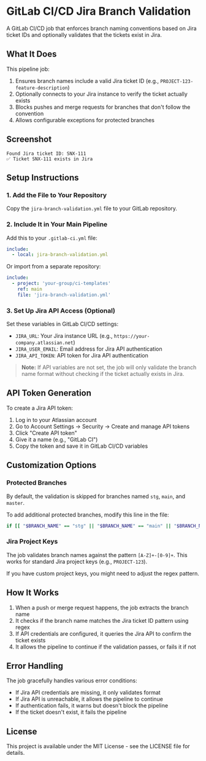# GitLab CI/CD Jira Branch Validation

A GitLab CI/CD job that enforces branch naming conventions based on Jira ticket IDs and optionally validates that the tickets exist in Jira.

## What It Does

This pipeline job:

1. Ensures branch names include a valid Jira ticket ID (e.g., `PROJECT-123-feature-description`)
2. Optionally connects to your Jira instance to verify the ticket actually exists
3. Blocks pushes and merge requests for branches that don't follow the convention
4. Allows configurable exceptions for protected branches

## Screenshot

```
Found Jira ticket ID: SNX-111
✅ Ticket SNX-111 exists in Jira
```

## Setup Instructions

### 1. Add the File to Your Repository

Copy the `jira-branch-validation.yml` file to your GitLab repository.

### 2. Include It in Your Main Pipeline

Add this to your `.gitlab-ci.yml` file:

```yaml
include:
  - local: jira-branch-validation.yml
```

Or import from a separate repository:

```yaml
include:
  - project: 'your-group/ci-templates'
    ref: main
    file: 'jira-branch-validation.yml'
```

### 3. Set Up Jira API Access (Optional)

Set these variables in GitLab CI/CD settings:

- `JIRA_URL`: Your Jira instance URL (e.g., `https://your-company.atlassian.net`)
- `JIRA_USER_EMAIL`: Email address for Jira API authentication
- `JIRA_API_TOKEN`: API token for Jira API authentication

> **Note:** If API variables are not set, the job will only validate the branch name format without checking if the ticket actually exists in Jira.

## API Token Generation

To create a Jira API token:

1. Log in to your Atlassian account
2. Go to Account Settings → Security → Create and manage API tokens
3. Click "Create API token"
4. Give it a name (e.g., "GitLab CI")
5. Copy the token and save it in GitLab CI/CD variables

## Customization Options

### Protected Branches

By default, the validation is skipped for branches named `stg`, `main`, and `master`.

To add additional protected branches, modify this line in the file:

```bash
if [[ "$BRANCH_NAME" == "stg" || "$BRANCH_NAME" == "main" || "$BRANCH_NAME" == "master" ]]; then
```

### Jira Project Keys

The job validates branch names against the pattern `[A-Z]+-[0-9]+`. This works for standard Jira project keys (e.g., `PROJECT-123`).

If you have custom project keys, you might need to adjust the regex pattern.

## How It Works

1. When a push or merge request happens, the job extracts the branch name
2. It checks if the branch name matches the Jira ticket ID pattern using regex
3. If API credentials are configured, it queries the Jira API to confirm the ticket exists
4. It allows the pipeline to continue if the validation passes, or fails it if not

## Error Handling

The job gracefully handles various error conditions:

- If Jira API credentials are missing, it only validates format
- If Jira API is unreachable, it allows the pipeline to continue
- If authentication fails, it warns but doesn't block the pipeline
- If the ticket doesn't exist, it fails the pipeline

## License

This project is available under the MIT License - see the LICENSE file for details.
